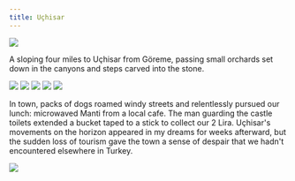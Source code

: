 ```yaml
---
title: Uçhisar
---
```

![](/posts/2020-11-21/uchisar1.jpg)

A sloping four miles to Uçhisar from Göreme, passing small orchards set down in the canyons and steps carved into the stone.

![](/posts/2020-11-21/uchisar2.jpg)
![](/posts/2020-11-21/uchisar3.jpg)
![](/posts/2020-11-21/uchisar4.jpg)
![](/posts/2020-11-21/uchisar5.jpg)
![](/posts/2020-11-21/uchisar6.jpg)

In town, packs of dogs roamed windy streets and relentlessly pursued our lunch: microwaved Manti from a local cafe. The man guarding the castle toilets extended a bucket taped to a stick to collect our 2 Lira. Uçhisar's movements on the horizon appeared in my dreams for weeks afterward, but the sudden loss of tourism gave the town a sense of despair that we hadn't encountered elsewhere in Turkey.

![](/posts/2020-11-21/uchisar7.jpg)


